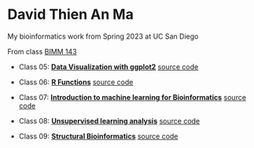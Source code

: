 # David Thien An Ma
My bioinformatics work from Spring 2023 at UC San Diego

From class [BIMM 143](https://bioboot.github.io/bimm143_S23/)

- Class 05: [**Data Visualization with ggplot2**](https://github.com/davidma309/bimm143/blob/main/class05_david_ma/Class%205_Data_visualization.pdf) [source code](https://github.com/davidma309/bimm143/blob/main/class05_david_ma/class05.qmd)

- Class 06: [**R Functions**](https://github.com/davidma309/bimm143/blob/main/class06_david_ma/class06_david_ma.pdf) [source code](https://github.com/davidma309/bimm143/blob/main/class06_david_ma/class06_david_ma.qmd)

- Class 07: [**Introduction to machine learning for Bioinformatics**](https://github.com/davidma309/bimm143/blob/main/class07_david_ma/class_07_david_ma.pdf) [source code](https://github.com/davidma309/bimm143/blob/main/class07_david_ma/class_07_david_ma.qmd)

- Class 08: [**Unsupervised learning analysis**](https://github.com/davidma309/bimm143/blob/main/class08_david_ma/class08_david_ma_ML.pdf) [source code](https://github.com/davidma309/bimm143/blob/main/class08_david_ma/class08_david_ma_ML.qmd)

- Class 09: [**Structural Bioinformatics**](https://github.com/davidma309/bimm143/blob/main/class09_david_ma/class09_david_ma.pdf) [source code](https://github.com/davidma309/bimm143/blob/main/class09_david_ma/class09_david_ma.qmd)

